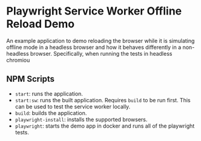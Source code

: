 # Playwright Service Worker Offline Reload Demo

An example application to demo reloading the browser while it is simulating offline mode in a headless browser and how it behaves differently in a non-headless browser. Specifically, when running the tests in headless chromiou

## NPM Scripts

- `start`: runs the application.
- `start:sw`: runs the built application. Requires `build` to be run first. This can be used to test the service worker locally.
- `build`: builds the application.
- `playwright-install`: installs the supported browsers.
- `playwright`: starts the demo app in docker and runs all of the playwright tests.
